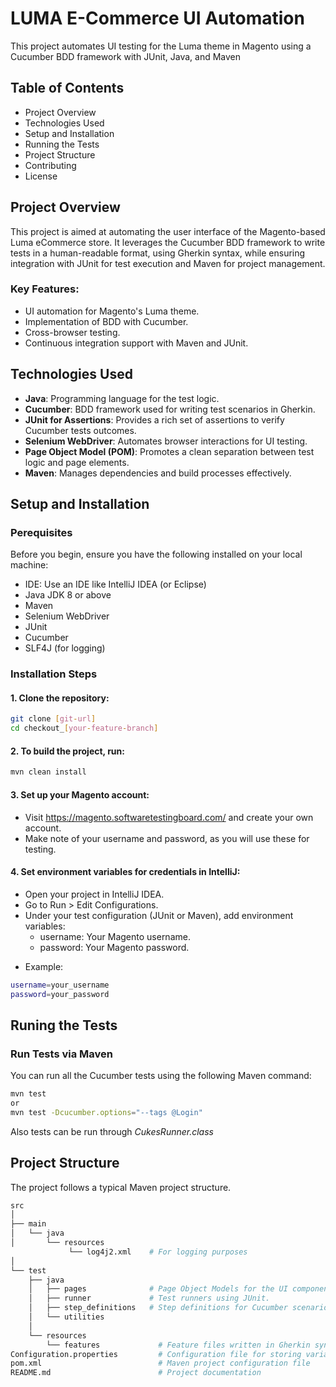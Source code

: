 # LUMA E-Commerce UI Automation
This project automates UI testing for the Luma theme in Magento using a Cucumber BDD framework with JUnit, Java, and Maven

## Table of Contents
 - Project Overview
 - Technologies Used
 - Setup and Installation
 - Running the Tests
 - Project Structure
 - Contributing
 - License

## Project Overview
This project is aimed at automating the user interface of the Magento-based Luma eCommerce store. It leverages the Cucumber BDD framework to write tests in a human-readable format, using Gherkin syntax, while ensuring integration with JUnit for test execution and Maven for project management.

### Key Features:
- UI automation for Magento's Luma theme.
- Implementation of BDD with Cucumber.
- Cross-browser testing.
- Continuous integration support with Maven and JUnit.

## Technologies Used
- **Java**: Programming language for the test logic.
- **Cucumber**: BDD framework used for writing test scenarios in Gherkin.
- **JUnit for Assertions**: Provides a rich set of assertions to verify Cucumber tests outcomes.
- **Selenium WebDriver**: Automates browser interactions for UI testing.
- **Page Object Model (POM)**: Promotes a clean separation between test logic and page elements.
- **Maven**: Manages dependencies and build processes effectively.

## Setup and Installation

### Perequisites
Before you begin, ensure you have the following installed on your local machine:
- IDE: Use an IDE like IntelliJ IDEA (or Eclipse)
- Java JDK 8 or above
- Maven
- Selenium WebDriver
- JUnit
- Cucumber
- SLF4J (for logging)

### Installation Steps
#### 1. Clone the repository:
```sh
git clone [git-url]
cd checkout_[your-feature-branch]
```
#### 2. To build the project, run:
```sh 
mvn clean install
```
#### 3. Set up your Magento account:
- Visit https://magento.softwaretestingboard.com/ and create your own account.
- Make note of your username and password, as you will use these for testing.

#### 4. Set environment variables for credentials in IntelliJ:

- Open your project in IntelliJ IDEA.
- Go to Run > Edit Configurations.
- Under your test configuration (JUnit or Maven), add environment variables:
    - username: Your Magento username.
    - password: Your Magento password.
* Example: 
```sh 
username=your_username
password=your_password
```

## Runing the Tests
### Run Tests via Maven
You can run all the Cucumber tests using the following Maven command:
```sh 
mvn test 
or 
mvn test -Dcucumber.options="--tags @Login"
```
Also tests can be run through *CukesRunner.class*

## Project Structure
The project follows a typical Maven project structure.

```sh 
src
│
├── main
│   └── java
│       └── resources          
             └── log4j2.xml    # For logging purposes
│
└── test
    ├── java
    │   ├── pages              # Page Object Models for the UI components.
    │   ├── runner             # Test runners using JUnit.
    │   ├── step_definitions   # Step definitions for Cucumber scenarios.
    │   └── utilities              
    │
    └── resources
        └── features             # Feature files written in Gherkin syntax.
Configuration.properties         # Configuration file for storing variables
pom.xml                          # Maven project configuration file
README.md                        # Project documentation
```


